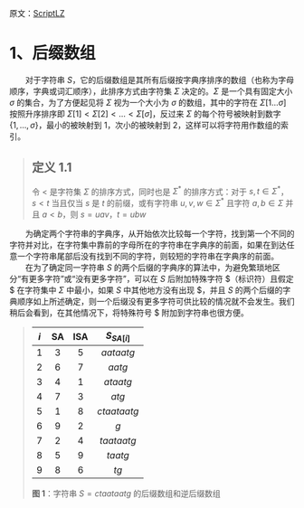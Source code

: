原文：[ScriptLZ](https://www.uni-ulm.de/fileadmin/website_uni_ulm/iui.inst.190/Lehre/SS14/Datenkompression/ScriptLZ.pdf)

# 1、后缀数组
&emsp;&emsp;对于字符串 $`S`$，它的后缀数组是其所有后缀按字典序排序的数组（也称为字母顺序，字典或词汇顺序），此排序方式由字符集 $`\Sigma`$ 决定的。$`\Sigma`$ 是一个具有固定大小 $`\sigma`$ 的集合，为了方便起见将 $`\Sigma`$ 视为一个大小为 $`\sigma`$ 的数组，其中的字符在 $`\Sigma[1…\sigma]`$ 按照升序排序即 $`\Sigma[1] \lt \Sigma[2] \lt … \lt \Sigma[\sigma] `$，反过来 $`\Sigma`$ 的每个符号被映射到数字 $`\{1, …, \sigma\}`$，最小的被映射到 1，次小的被映射到 2，这样可以将字符用作数组的索引。

> ## 定义 1.1
> 令 $`\lt`$ 是字符集 $`\Sigma`$ 的排序方式，同时也是 $`\Sigma_{}^*`$ 的排序方式：对于 $`s, t \in \Sigma_{}^*`$，$`s \lt t`$ 当且仅当 $`s`$ 是 $`t`$ 的前缀，或有字符串 $`u, v, w \in \Sigma_{}^*`$ 且字符 $`a, b \in \Sigma`$ 并且 $`a \lt b`$，则 $`s = uav`$，$`t = ubw`$

&emsp;&emsp;为确定两个字符串的字典序，从开始依次比较每一个字符，找到第一个不同的字符并对比，在字符集中靠前的字母所在的字符串在字典序的前面，如果在到达任意一个字符串尾部后没有找到不同的字符，则较短的字符串在字典序的前面。
&emsp;&emsp;在为了确定同一字符串 $`S`$ 的两个后缀的字典序的算法中，为避免繁琐地区分“有更多字符”或“没有更多字符”，可以在 $`S`$ 后附加特殊字符 $（标识符）且假定 $ 在字符集中 $`\Sigma`$ 中最小，如果 $`S`$ 中其他地方没有出现 $，并且 $`S`$ 的两个后缀的字典顺序如上所述确定，则一个后缀没有更多字符可供比较的情况就不会发生。我们稍后会看到，在其他情况下，将特殊符号 $ 附加到字符串也很方便。

> | $`i`$ |SA|ISA| $`S_{SA[i]}`$ |
> |:--:|:--:|:--:|:--:|
> |1|3|5|$`aataatg`$|
> |2|6|7|$`aatg`$|
> |3|4|1|$`ataatg`$|
> |4|7|3|$`atg`$|
> |5|1|8|$`ctaataatg`$|
> |6|9|2|$`g`$|
> |7|2|4|$`taataatg`$|
> |8|5|9|$`taatg`$|
> |9|8|6|$`tg`$|
>
> **图 1**：字符串 $`S = ctaataatg`$ 的后缀数组和逆后缀数组